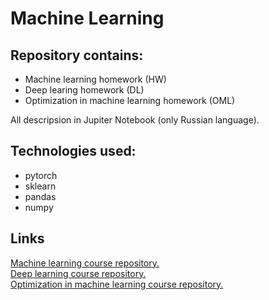 # Machine Learning

## Repository contains:
- Machine learning homework (HW)
- Deep learing homework (DL)
- Optimization in machine learning homework (OML)

All descripsion in Jupiter Notebook (only Russian language).

## Technologies used:
- pytorch
- sklearn
- pandas
- numpy

## Links
[Machine learning course repository.](https://github.com/esokolov/ml-course-hse)
<br>[Deep learning course repository.](https://github.com/isadrtdinov/intro-to-dl-hse)
<br>[Optimization in machine learning course repository.](https://github.com/agadetsky/hse22-opt-course.git)
